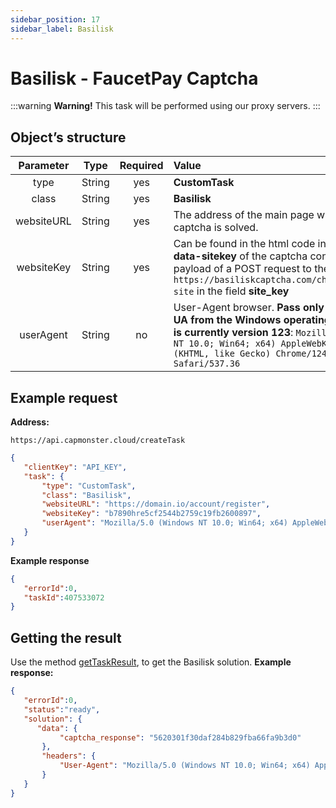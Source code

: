 ```yaml
---
sidebar_position: 17
sidebar_label: Basilisk
---
```

# Basilisk - FaucetPay Captcha
:::warning **Warning!**
This task will be performed using our proxy servers.
:::
## **Object’s structure**
|**Parameter**|**Type**|**Required**|**Value**|
| :-: | :-: | :-: | :- | 
|type|String|yes|**CustomTask**|
|class|String|yes|**Basilisk**|
|websiteURL|String|yes|The address of the main page where the captcha is solved.|
|websiteKey|String|yes|Can be found in the html code in the attribute **data-sitekey** of the captcha container or in the payload of a POST request to the `https://basiliskcaptcha.com/challenge/check-site` in the field **site_key**|
|userAgent|String|no|User-Agent browser. **Pass only the current UA from the Windows operating system. This is currently version 123**: `Mozilla/5.0 (Windows NT 10.0; Win64; x64) AppleWebKit/537.36 (KHTML, like Gecko) Chrome/124.0.0.0 Safari/537.36`|
## **Example request**
**Address:** 
```http
https://api.capmonster.cloud/createTask
```
```json
{
   "clientKey": "API_KEY",
   "task": {
       "type": "CustomTask",
       "class": "Basilisk",
       "websiteURL": "https://domain.io/account/register",
       "websiteKey": "b7890hre5cf2544b2759c19fb2600897",
       "userAgent": "Mozilla/5.0 (Windows NT 10.0; Win64; x64) AppleWebKit/537.36 (KHTML, like Gecko) Chrome/124.0.0.0 Safari/537.36"
   }
}
```
**Example response**
```json
{
   "errorId":0,
   "taskId":407533072
}
```
## **Getting the result**
Use the method [getTaskResult](../api/methods/get-task-result), to get the Basilisk solution.
**Example response:**
```json
{
   "errorId":0,
   "status":"ready",
   "solution": {
      "data": {
           "captcha_response": "5620301f30daf284b829fba66fa9b3d0"
       },
       "headers": {
           "User-Agent": "Mozilla/5.0 (Windows NT 10.0; Win64; x64) AppleWebKit/537.36 (KHTML, like Gecko) Chrome/124.0.0.0 Safari/537.36"
       }
   }
}
```
